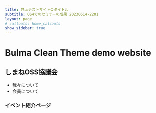 ```yaml
---
title: 井上テストサイトのタイトル 
subtitle: OS4でのセミナーの成果 20230614-2201
layout: page
# callouts: home_callouts
show_sidebar: true
---
```


# Bulma Clean Theme demo website

## しまねOSS協議会
* 我々について
* 会員について
### イベント紹介ページ